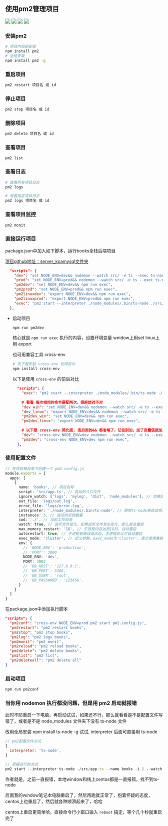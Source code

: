 ## 使用pm2管理项目

![](./image/18.10.q_01.png)
![](./image/18.10.q_02.png)
![](./image/18.10.q_03.png)
![](./image/18.10.q_04.png)


### 安装pm2

```bash
# 项目内局部安装
npm install pm2
# 全局安装
npm install pm2 -g
```


### 重启项目

```bash
pm2 restart 项目名 或 id
```

### 停止项目

```bash
pm2 stop 项目名 或 id
```

### 删除项目

```bash
pm2 delete 项目名 或 id
```

### 查看项目

```
pm2 list
```

### 查看日志

```bash
# 查看所有项目日志
pm2 logs

# 查看指定项目日志
pm2 logs 项目名 或 id
```

### 查看项目监控

```bash
pm2 monit
```


### 直接运行项目
package.json中加入如下脚本，运行books全栈后端项目

[项目github地址：server_koamysql文件夹](https://github.com/zoujian3820/vite_books_full_stack)

```json
  "scripts": {
    "dev": "set NODE_ENV=dev&& nodemon --watch src/ -e ts --exec ts-node ./src/app.ts",
    "prod": "set NODE_ENV=prod&& nodemon --watch src/ -e ts --exec ts-node ./src/app.ts",
    "pm2dev": "set NODE_ENV=dev&& npm run exec",
    "pm2prod": "set NODE_ENV=prod&& npm run exec",
    "pm2linuxdev": "export NODE_ENV=dev&& npm run exec",
    "pm2linuxprod": "export NODE_ENV=prod&& npm run exec",
    "exec": "pm2 start --interpreter ./node_modules/.bin/ts-node ./src/app.ts --name books -i 2 --watch"
  },
```
- 启动项目

  ```bash
  npm run pm2dev
  ```
  核心就是 `npm run exec` 执行的内容，设置环境变量 wnidow上用set linux上用 export

  也可用兼容工具 cross-env

  ```bash
  # 先下载安装 cross-env 到项目中
  npm install cross-env
  ```
  以下是使用 `cross-env` 的前后对比
  ```json
    "scripts": {
      "exec": "pm2 start --interpreter ./node_modules/.bin/ts-node ./src/app.ts --name books -i 2 --watch",
      
      # 看看 每次相同的命令要配两次，很麻烦对不对
      "dev_win": "set NODE_ENV=dev&& nodemon --watch src/ -e ts --exec ts-node ./src/app.ts",
      "dev_linux": "export NODE_ENV=dev&& nodemon --watch src/ -e ts --exec ts-node ./src/app.ts",
      "pm2dev_win": "set NODE_ENV=dev&& npm run exec",
      "pm2dev_linux": "export NODE_ENV=dev&& npm run exec",
     
      # 以下是 cross-env 简化版, 连后面的&& 都省略了，记住别加，加了变量值就加上后面的 && 成 dev&& 了
      "dev": "cross-env NODE_ENV=dev nodemon --watch src/ -e ts --exec ts-node ./src/app.ts",
      "pm2dev": "cross-env NODE_ENV=dev npm run exec",
    },
  ```  

### 使用配置文件

```ts
// 在项目根目录下创建一个 pm2.config.js
module.exports = {
  apps: [
    {
      name: 'books', // 项目名称
      script: 'src/app.ts', // 启动的入口文件
      ignore_watch: ['logs', 'mylog', 'dist', 'node_modules'], // 忽略监听的文件夹
      out_file: 'logs/out.log',
      error_file: 'logs/error.log',
      interpreter: './node_modules/.bin/ts-node', // 使用ts-node来启动项目
      instances: 3, // 启动的实例数量
      cwd: './', // 当前工作目录
      watch: true, // 监听文件变化，如果监听文件发生变化，那么就会重启
      max_memory_restart: '1G', // 子进程内存达到1G时，自动重启
      autorestart: true, // 子进程有错误退出后，主进程会让它自动重启
      exec_mode: 'cluster', // 定义参数，exec_mode为'cluster'，表示使用集群模式运行
      env: {
        // 'NODE_ENV': 'production',
        // 'PORT': 3000
        NODE_ENV: 'dev',
        PORT: 3002
        // 'DB_HOST': '127.0.0.1',
        // 'DB_PORT': 3306,
        // 'DB_USER': 'root',
        // 'DB_PASSWORD': '123456',
      }
    }
  ]
}

```

在package.json中添加执行脚本

```json
"scripts": {
  "pm2conf": "cross-env NODE_ENV=prod pm2 start pm2.config.js",
  "pm2restart": "pm2 restart books",
  "pm2stop": "pm2 stop books",
  "pm2log": "pm2 logs books",
  "pm2monit": "pm2 monit",
  "pm2reload": "pm2 reload books",
  "pm2delete": "pm2 delete books",
  "pm2list": "pm2 list",
  "pm2deleteall": "pm2 delete all"
}
```

### 启动项目

```bash
npm run pm2conf
```

### 当你用 nodemon 执行都没问题，但是用 pm2 启动就报错

此时不防重启一下电脑，再启动试试，如果还不行，那么就看看是不是配置文件写错了，或者是不是 node_modules 文件夹下没有 ts-node 文件

改用全局安装 npm install ts-node -g 试试, interpreter 后面可直接用 ts-node

```js
// pm2配置文件方式
{
  interpreter: 'ts-node',
}

// 直接运行的方式
pm2 start --interpreter ts-node ./src/app.ts --name books -i 2 --watch
```

作者就是，之前一直报错，本地window和线上centos都是一直报错，找不到ts-node

后面我的window笔记本电脑重启了，然后再跑就正常了，抱着怀疑的态度，centos上也重启了，然后就各种顺滑起来了，哈哈


centos上重启更简单哈，直接命令行小窗口输入 `reboot` 搞定，等个几十秒就重启完了 
